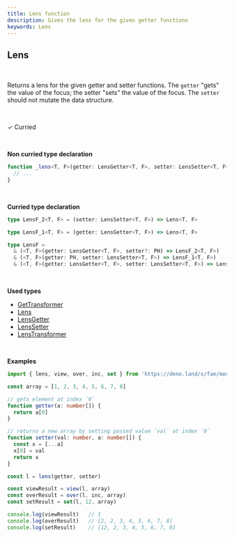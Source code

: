 ```yaml
---
title: Lens function
description: Gives the lens for the given getter functions
keywords: Lens
---
```


## Lens 
<br>

Returns a lens for the given getter and setter functions. The `getter` "gets"
the value of the focus; the setter "sets" the value of the focus. The `setter`
should not mutate the data structure.

<br>

&check; Curried

<br>

**Non curried type declaration**
```typescript
function _lens<T, F>(getter: LensGetter<T, F>, setter: LensSetter<T, F>): Lens<T, F> {
  // ...
}
```
<br>

**Curried type declaration**

```typescript
type LensF_2<T, F> = (setter: LensSetter<T, F>) => Lens<T, F>

type LensF_1<T, F> = (getter: LensGetter<T, F>) => Lens<T, F>

type LensF =
  & (<T, F>(getter: LensGetter<T, F>, setter?: PH) => LensF_2<T, F>)
  & (<T, F>(getter: PH, setter: LensSetter<T, F>) => LensF_1<T, F>)
  & (<T, F>(getter: LensGetter<T, F>, setter: LensSetter<T, F>) => Lens<T, F>)
```
<br>

**Used types**
* [GetTransformer](/types/GetTransformer)
* [Lens](/types/Lens)
* [LensGetter](/types/LensGetter)
* [LensSetter](/types/LensSetter)
* [LensTransformer](/types/LensTransformer)

<br>

**Examples**
```typescript
import { lens, view, over, inc, set } from 'https://deno.land/x/fae/mod.ts'

const array = [1, 2, 3, 4, 5, 6, 7, 8]

// gets element at index `0`
function getter(a: number[]) {
  return a[0]
}

// returns a new array by setting passed value `val` at index `0`
function setter(val: number, a: number[]) {
  const x = [...a]
  x[0] = val
  return x
}

const l = lens(getter, setter)

const viewResult = view(l, array)
const overResult = over(l, inc, array)
const setResult = set(l, 12, array)

console.log(viewResult)   // 1
console.log(overResult)   // [2, 2, 3, 4, 5, 6, 7, 8]
console.log(setResult)    // [12, 2, 3, 4, 5, 6, 7, 8]
```
